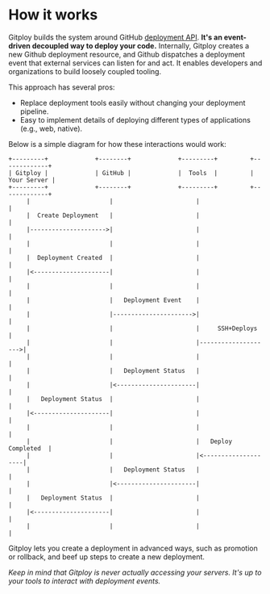 # How it works

Gitploy builds the system around GitHub [deployment API](https://docs.github.com/en/rest/reference/repos#deployments). **It's an event-driven decoupled way to deploy your code.** Internally, Gitploy creates a new Github deployment resource, and Github dispatches a deployment event that external services can listen for and act. It enables developers and organizations to build loosely coupled tooling. 

This approach has several pros:

* Replace deployment tools easily without changing your deployment pipeline. 
* Easy to implement details of deploying different types of applications (e.g., web, native).

Below is a simple diagram for how these interactions would work:

```
+---------+             +--------+             +---------+         +-------------+
| Gitploy |             | GitHub |             |  Tools  |         | Your Server |
+---------+             +--------+             +---------+         +-------------+
     |                      |                       |                     |
     |  Create Deployment   |                       |                     |
     |--------------------->|                       |                     |
     |                      |                       |                     |
     |  Deployment Created  |                       |                     |
     |<---------------------|                       |                     |
     |                      |                       |                     |
     |                      |   Deployment Event    |                     |
     |                      |---------------------->|                     |
     |                      |                       |     SSH+Deploys     |
     |                      |                       |-------------------->|
     |                      |                       |                     |
     |                      |   Deployment Status   |                     |
     |                      |<----------------------|                     |
     |   Deployment Status  |                       |                     |
     |<---------------------|                       |                     |
     |                      |                       |                     |
     |                      |                       |   Deploy Completed  |
     |                      |                       |<--------------------|
     |                      |   Deployment Status   |                     |
     |                      |<----------------------|                     |
     |   Deployment Status  |                       |                     |
     |<---------------------|                       |                     |
     |                      |                       |                     |
```

Gitploy lets you create a deployment in advanced ways, such as promotion or rollback, and beef up steps to create a new deployment.

*Keep in mind that Gitploy is never actually accessing your servers. It's up to your tools to interact with deployment events.*
